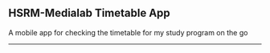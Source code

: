 ## **HSRM-Medialab Timetable App**
A mobile app for checking the timetable for my study program on the go
___

